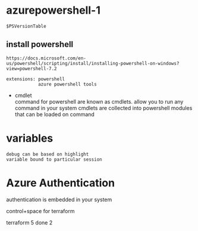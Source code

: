 # azurepowershell-1

    $PSVersionTable

## install powershell

    https://docs.microsoft.com/en-us/powershell/scripting/install/installing-powershell-on-windows?view=powershell-7.2

    extensions: powershell 
                azure powershell tools
    
-   cmdlet  
    command for powershell are known as cmdlets. allow you to run any command in your system
    cmdlets are collected into powershell modules that can be loaded on command

# variables 

    debug can be based on highlight
    variable bound to particular session

# Azure Authentication

authentication is embedded in your system

control+space for terraform

terraform 5 done 2
